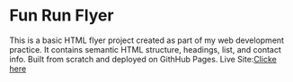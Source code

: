 # Fun Run Flyer
This is a basic HTML flyer project created as part of my web development practice. It contains semantic HTML structure, headings, list, and contact info. Built from scratch and deployed on GithHub Pages.
Live Site:[Clicke here](https://shortyclicks808.github.io/Fun-Run-Event-Flyer/)
